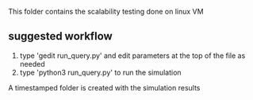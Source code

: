 This folder contains the scalability testing done on linux VM

## suggested workflow
1. type 'gedit run_query.py' and edit parameters at the top of the file as needed
2. type 'python3 run_query.py' to run the simulation

A timestamped folder is created with the simulation results

